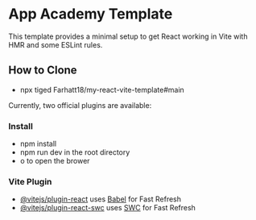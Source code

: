 # App Academy Template

This template provides a minimal setup to get React working in Vite with HMR and some ESLint rules.

## How to Clone

- npx tiged Farhatt18/my-react-vite-template#main <new-project-name>

Currently, two official plugins are available:

### Install

- npm install
- npm run dev in the root directory
- o to open the brower

### Vite Plugin

- [@vitejs/plugin-react](https://github.com/vitejs/vite-plugin-react/blob/main/packages/plugin-react/README.md) uses [Babel](https://babeljs.io/) for Fast Refresh
- [@vitejs/plugin-react-swc](https://github.com/vitejs/vite-plugin-react-swc) uses [SWC](https://swc.rs/) for Fast Refresh
